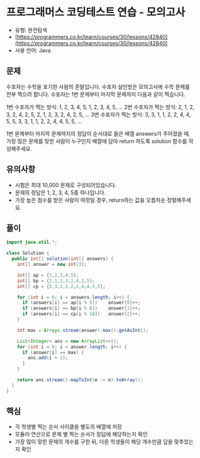 # 프로그래머스 코딩테스트 연습 - 모의고사

- 유형: 완전탐색
- [https://programmers.co.kr/learn/courses/30/lessons/42840](https://programmers.co.kr/learn/courses/30/lessons/42840)
- 사용 언어: Java

## 문제

수포자는 수학을 포기한 사람의 준말입니다. 수포자 삼인방은 모의고사에 수학 문제를 전부 찍으려 합니다. 수포자는 1번 문제부터 마지막 문제까지 다음과 같이 찍습니다.

1번 수포자가 찍는 방식: 1, 2, 3, 4, 5, 1, 2, 3, 4, 5, ...
2번 수포자가 찍는 방식: 2, 1, 2, 3, 2, 4, 2, 5, 2, 1, 2, 3, 2, 4, 2, 5, ...
3번 수포자가 찍는 방식: 3, 3, 1, 1, 2, 2, 4, 4, 5, 5, 3, 3, 1, 1, 2, 2, 4, 4, 5, 5, ...

1번 문제부터 마지막 문제까지의 정답이 순서대로 들은 배열 answers가 주어졌을 때, 가장 많은 문제를 맞힌 사람이 누구인지 배열에 담아 return 하도록 solution 함수를 작성해주세요.

## 유의사항

- 시험은 최대 10,000 문제로 구성되어있습니다.
- 문제의 정답은 1, 2, 3, 4, 5중 하나입니다.
- 가장 높은 점수를 받은 사람이 여럿일 경우, return하는 값을 오름차순 정렬해주세요.

## 풀이

```java
import java.util.*;

class Solution {
  public int[] solution(int[] answers) {
    int[] answer = new int[3];

    int[] ap = {1,2,3,4,5};
    int[] bp = {2,1,2,3,2,4,2,5};
    int[] cp = {3,3,1,1,2,2,4,4,5,5};

    for (int i = 0; i < answers.length; i++) {
      if (answers[i] == ap[i % 5])    answer[0]++;
      if (answers[i] == bp[i % 8])    answer[1]++;
      if (answers[i] == cp[i % 10])   answer[2]++;
    }

    int max = Arrays.stream(answer).max().getAsInt();

    List<Integer> ans = new ArrayList<>();
    for (int i = 0; i < answer.length; i++) {
      if (answer[i] == max) {
        ans.add(i + 1);
      }
    }

    return ans.stream().mapToInt(e -> e).toArray();
  }
}
```

## 핵심

- 각 학생별 찍는 순서 사이클을 별도의 배열에 저장
- 모듈러 연산으로 문제 별 찍는 순서가 정답에 해당하는지 확인
- 가장 많이 맞힌 문제의 개수를 구한 뒤, 다른 학생들이 해당 개수만큼 답을 맞추었는지 확인


